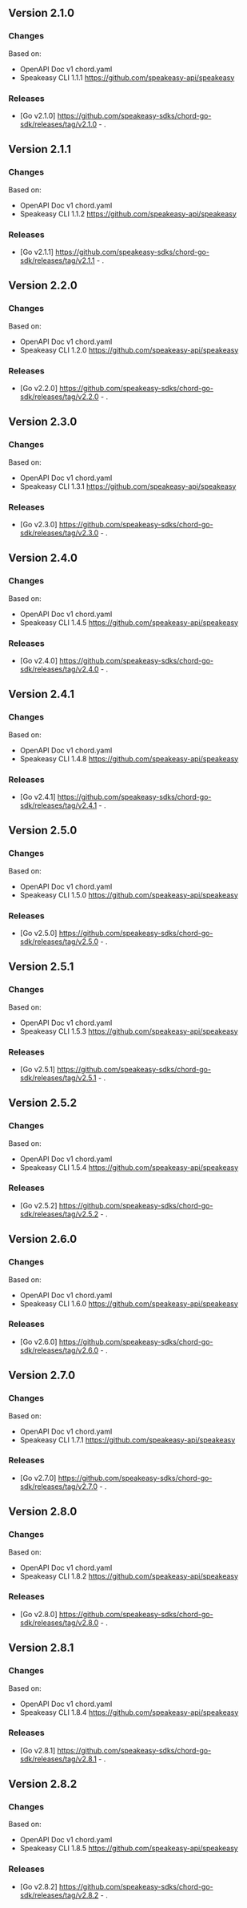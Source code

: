 

## Version 2.1.0
### Changes
Based on:
- OpenAPI Doc v1 chord.yaml
- Speakeasy CLI 1.1.1 https://github.com/speakeasy-api/speakeasy
### Releases
- [Go v2.1.0] https://github.com/speakeasy-sdks/chord-go-sdk/releases/tag/v2.1.0 - .

## Version 2.1.1
### Changes
Based on:
- OpenAPI Doc v1 chord.yaml
- Speakeasy CLI 1.1.2 https://github.com/speakeasy-api/speakeasy
### Releases
- [Go v2.1.1] https://github.com/speakeasy-sdks/chord-go-sdk/releases/tag/v2.1.1 - .

## Version 2.2.0
### Changes
Based on:
- OpenAPI Doc v1 chord.yaml
- Speakeasy CLI 1.2.0 https://github.com/speakeasy-api/speakeasy
### Releases
- [Go v2.2.0] https://github.com/speakeasy-sdks/chord-go-sdk/releases/tag/v2.2.0 - .

## Version 2.3.0
### Changes
Based on:
- OpenAPI Doc v1 chord.yaml
- Speakeasy CLI 1.3.1 https://github.com/speakeasy-api/speakeasy
### Releases
- [Go v2.3.0] https://github.com/speakeasy-sdks/chord-go-sdk/releases/tag/v2.3.0 - .

## Version 2.4.0
### Changes
Based on:
- OpenAPI Doc v1 chord.yaml
- Speakeasy CLI 1.4.5 https://github.com/speakeasy-api/speakeasy
### Releases
- [Go v2.4.0] https://github.com/speakeasy-sdks/chord-go-sdk/releases/tag/v2.4.0 - .

## Version 2.4.1
### Changes
Based on:
- OpenAPI Doc v1 chord.yaml
- Speakeasy CLI 1.4.8 https://github.com/speakeasy-api/speakeasy
### Releases
- [Go v2.4.1] https://github.com/speakeasy-sdks/chord-go-sdk/releases/tag/v2.4.1 - .

## Version 2.5.0
### Changes
Based on:
- OpenAPI Doc v1 chord.yaml
- Speakeasy CLI 1.5.0 https://github.com/speakeasy-api/speakeasy
### Releases
- [Go v2.5.0] https://github.com/speakeasy-sdks/chord-go-sdk/releases/tag/v2.5.0 - .

## Version 2.5.1
### Changes
Based on:
- OpenAPI Doc v1 chord.yaml
- Speakeasy CLI 1.5.3 https://github.com/speakeasy-api/speakeasy
### Releases
- [Go v2.5.1] https://github.com/speakeasy-sdks/chord-go-sdk/releases/tag/v2.5.1 - .

## Version 2.5.2
### Changes
Based on:
- OpenAPI Doc v1 chord.yaml
- Speakeasy CLI 1.5.4 https://github.com/speakeasy-api/speakeasy
### Releases
- [Go v2.5.2] https://github.com/speakeasy-sdks/chord-go-sdk/releases/tag/v2.5.2 - .

## Version 2.6.0
### Changes
Based on:
- OpenAPI Doc v1 chord.yaml
- Speakeasy CLI 1.6.0 https://github.com/speakeasy-api/speakeasy
### Releases
- [Go v2.6.0] https://github.com/speakeasy-sdks/chord-go-sdk/releases/tag/v2.6.0 - .

## Version 2.7.0
### Changes
Based on:
- OpenAPI Doc v1 chord.yaml
- Speakeasy CLI 1.7.1 https://github.com/speakeasy-api/speakeasy
### Releases
- [Go v2.7.0] https://github.com/speakeasy-sdks/chord-go-sdk/releases/tag/v2.7.0 - .

## Version 2.8.0
### Changes
Based on:
- OpenAPI Doc v1 chord.yaml
- Speakeasy CLI 1.8.2 https://github.com/speakeasy-api/speakeasy
### Releases
- [Go v2.8.0] https://github.com/speakeasy-sdks/chord-go-sdk/releases/tag/v2.8.0 - .

## Version 2.8.1
### Changes
Based on:
- OpenAPI Doc v1 chord.yaml
- Speakeasy CLI 1.8.4 https://github.com/speakeasy-api/speakeasy
### Releases
- [Go v2.8.1] https://github.com/speakeasy-sdks/chord-go-sdk/releases/tag/v2.8.1 - .

## Version 2.8.2
### Changes
Based on:
- OpenAPI Doc v1 chord.yaml
- Speakeasy CLI 1.8.5 https://github.com/speakeasy-api/speakeasy
### Releases
- [Go v2.8.2] https://github.com/speakeasy-sdks/chord-go-sdk/releases/tag/v2.8.2 - .